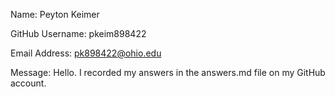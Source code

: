 Name:
    Peyton Keimer

GitHub Username:
    pkeim898422

Email Address:
    pk898422@ohio.edu

Message:
    Hello. I recorded my answers in the answers.md file on my GitHub account.